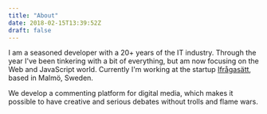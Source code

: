 ```yaml
---
title: "About"
date: 2018-02-15T13:39:52Z
draft: false
---
```

I am a seasoned developer with a 20+ years of the IT industry. Through the year I've been tinkering with a bit of everything, but am now focusing on the Web and JavaScript world. Currently I'm working at the startup [Ifrågasätt](https://ifragasatt.se/), based in Malmö, Sweden.

We develop a commenting platform for digital media, which makes it possible to have creative and serious debates without trolls and flame wars.